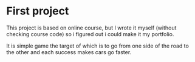 # First project

This project is based on online course, but I wrote it myself (without checking course code) so i figured out i could make it my portfolio.

It is simple game the target of which is to go from one side of the road to the other and each success makes cars go faster.
